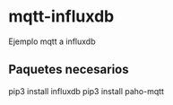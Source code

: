# mqtt-influxdb
Ejemplo mqtt a influxdb

## Paquetes necesarios

pip3 install influxdb
pip3 install paho-mqtt